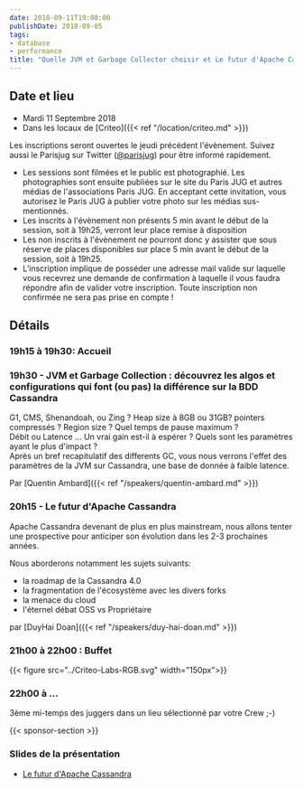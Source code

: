 ```yaml
---
date: 2018-09-11T19:00:00
publishDate: 2018-09-05
tags:
- database
- performance
title: "Quelle JVM et Garbage Collector choisir et Le futur d'Apache Cassandra"
---
```


## Date et lieu

- Mardi 11 Septembre 2018
- Dans les locaux de [Criteo]({{< ref "/location/criteo.md" >}})

Les inscriptions seront ouvertes le jeudi précédent l'évènement. Suivez aussi le Parisjug sur Twitter ([@parisjug](https://twitter.com/parisjug)) pour être informé rapidement.
- Les sessions sont filmées et le public est photographié. Les photographies sont ensuite publiées sur le site du Paris JUG et autres médias de l'associations Paris JUG. En acceptant cette invitation, vous autorisez le Paris JUG à publier votre photo sur les médias sus-mentionnés.
- Les inscrits à l'évènement non présents 5 min avant le début de la session, soit à 19h25, verront leur place remise à disposition
- Les non inscrits à l'évènement ne pourront donc y assister que sous réserve de places disponibles sur place 5 min avant le début de la session, soit à 19h25.
- L’inscription implique de posséder une adresse mail valide sur laquelle vous recevrez une demande de confirmation à laquelle il vous faudra répondre afin de valider votre inscription. Toute inscription non confirmée ne sera pas prise en compte !

## Détails

### 19h15 à 19h30: Accueil

### 19h30 - JVM et Garbage Collection : découvrez les algos et configurations qui font (ou pas) la différence sur la BDD Cassandra

G1, CMS, Shenandoah, ou Zing ? Heap size à 8GB ou 31GB? pointers compressés ? Region size ? Quel temps de pause maximum ?  
Débit ou Latence ... Un vrai gain est-il à espérer ? Quels sont les paramètres ayant le plus d'impact ?  
Après un bref recapitulatif des differents GC, vous nous verrons l'effet des paramètres de la JVM sur Cassandra, une base de donnée à faible latence.

Par [Quentin Ambard]({{< ref "/speakers/quentin-ambard.md" >}})

### 20h15 - Le futur d'Apache Cassandra

Apache Cassandra devenant de plus en plus mainstream, nous allons tenter une prospective pour anticiper son évolution dans les 2-3 prochaines années.

Nous aborderons notamment les sujets suivants:

* la roadmap de la Cassandra 4.0
* la fragmentation de l'écosystème avec les divers forks
* la menace du cloud
* l'éternel débat OSS vs Propriétaire

par [DuyHai Doan]({{< ref "/speakers/duy-hai-doan.md" >}})

### 21h00 à 22h00 : Buffet

{{< figure src="../Criteo-Labs-RGB.svg" width="150px">}}

### 22h00 à ...

3ème mi-temps des juggers dans un lieu sélectionné par votre Crew ;-)

{{< sponsor-section >}}

### Slides de la présentation

* [Le futur d'Apache Cassandra](cassandra-future.pdf)
